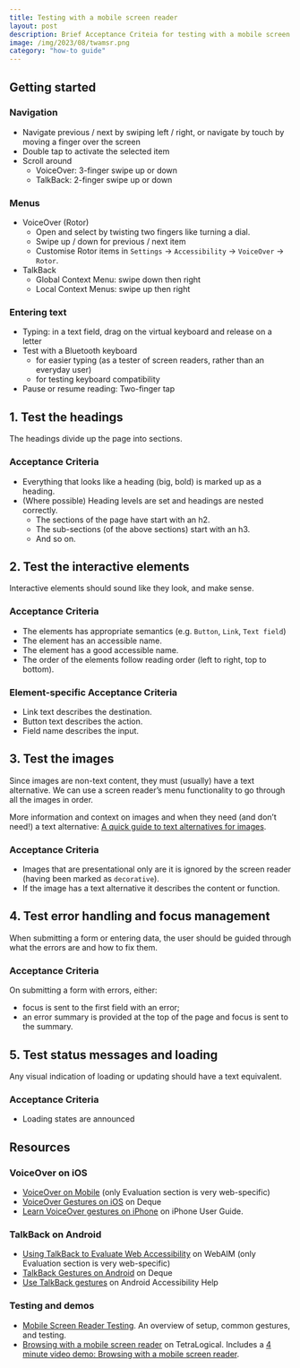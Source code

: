 ```yaml
---
title: Testing with a mobile screen reader
layout: post
description: Brief Acceptance Criteia for testing with a mobile screen reader 
image: /img/2023/08/twamsr.png
category: "how-to guide"
---
```


## Getting started

### Navigation

- Navigate previous / next by swiping left / right, or navigate by touch by moving a finger over the screen
- Double tap to activate the selected item
- Scroll around
	- VoiceOver: 3-finger swipe up or down
	- TalkBack: 2-finger swipe up or down
	
### Menus

-  VoiceOver (Rotor)
	- Open and select by twisting two fingers like turning a dial.
	- Swipe up / down for previous / next item
	- Customise Rotor items in `Settings` → `Accessibility` → `VoiceOver` → `Rotor`.
- TalkBack
	- Global Context Menu: swipe down then right
	- Local Context Menus: swipe up then right

### Entering text
		
- Typing: in a text field, drag on the virtual keyboard and release on a letter
- Test with a Bluetooth keyboard
	- for easier typing (as a tester of screen readers, rather than an everyday user)
	- for testing keyboard compatibility
- Pause or resume reading: Two-finger tap

## 1. Test the headings

The headings divide up the page into sections.

### Acceptance Criteria

- Everything that looks like a heading (big, bold) is marked up as a heading. 
- (Where possible) Heading levels are set and headings are nested correctly.
	- The sections of the page have start with an h2.
	- The sub-sections (of the above sections) start with an h3.
	- And so on.

## 2. Test the interactive elements

Interactive elements should sound like they look, and make sense.

### Acceptance Criteria

- The elements has appropriate semantics (e.g. `Button`, `Link`, `Text field`) 
- The element has an accessible name.
- The element has a good accessible name.
- The order of the elements follow reading order (left to right, top to bottom).

### Element-specific Acceptance Criteria

- Link text describes the destination.
- Button text describes the action.
- Field name describes the input.

## 3. Test the images

Since images are non-text content, they must (usually) have a text alternative. We can use a screen reader’s menu functionality to go through all the images in order.

More information and context on images and when they need (and don’t need!) a text alternative: [A quick guide to text alternatives for images](/2022/04/25/a-quick-guide-to-text-alternatives-for-images/).

### Acceptance Criteria

- Images that are presentational only are it is ignored by the screen reader (having been marked as `decorative`).
- If the image has a text alternative it describes the content or function.

## 4. Test error handling and focus management

When submitting a form or entering data, the user should be guided through what the errors are and how to fix them.

### Acceptance Criteria

On submitting a form with errors, either:

- focus is sent to the first field with an error;
- an error summary is provided at the top of the page and focus is sent to the summary.

## 5. Test status messages and loading

Any visual indication of loading or updating should have a text equivalent.

### Acceptance Criteria

- Loading states are announced

## Resources

### VoiceOver on iOS

- [VoiceOver on Mobile](https://webaim.org/articles/voiceover/mobile) (only Evaluation section is very web-specific)
- [VoiceOver Gestures on iOS](https://dequeuniversity.com/screenreaders/voiceover-ios-shortcuts) on Deque
- [Learn VoiceOver gestures on iPhone](https://support.apple.com/en-gb/guide/iphone/iph3e2e2281/ios) on iPhone User Guide.

### TalkBack on Android

- [Using TalkBack to Evaluate Web Accessibility](https://webaim.org/articles/talkback/) on WebAIM (only Evaluation section is very web-specific)
- [TalkBack Gestures on Android](https://dequeuniversity.com/screenreaders/talkback-shortcuts) on Deque
- [Use TalkBack gestures](https://support.google.com/accessibility/android/answer/6151827?hl=en&ref_topic=3529932) on Android Accessibility Help

### Testing and demos

- [Mobile Screen Reader Testing](https://scottvinkle.me/blogs/work/mobile-screen-reader-testing). An overview of setup, common gestures, and testing.
- [Browsing with a mobile screen reader](https://tetralogical.com/blog/2021/10/05/browsing-with-a-mobile-screen-reader/) on TetraLogical. Includes a [4 minute video demo:  Browsing with a mobile screen reader](https://www.youtube.com/watch?v=ev8ERS5Z3NU).
